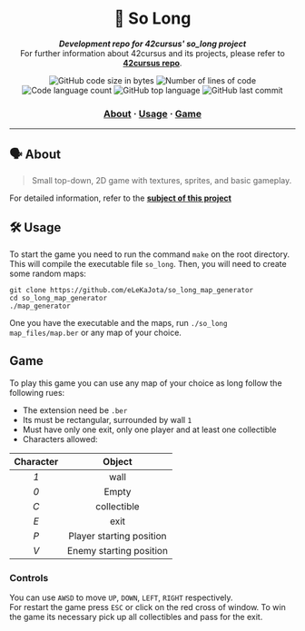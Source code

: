 <h1 align="center">
	👾 So Long
</h1>

<p align="center">
	<b><i>Development repo for 42cursus' so_long project</i></b><br>
	For further information about 42cursus and its projects, please refer to <a href="https://github.com/iker-gonzalez/42_cursus"><b>42cursus repo</b></a>.
</p>

<p align="center">
	<img alt="GitHub code size in bytes" src="https://img.shields.io/github/languages/code-size/iker-gonzalez/so_long?color=blueviolet" />
	<img alt="Number of lines of code" src="https://img.shields.io/tokei/lines/github/iker-gonzalez/so_long?color=blueviolet" />
	<img alt="Code language count" src="https://img.shields.io/github/languages/count/iker-gonzalez/so_long?color=blue" />
	<img alt="GitHub top language" src="https://img.shields.io/github/languages/top/iker-gonzalez/so_long?color=blue" />
	<img alt="GitHub last commit" src="https://img.shields.io/github/last-commit/iker-gonzalez/so_long?color=brightgreen" />
</p>

<h3 align="center">
	<a href="#%EF%B8%8F-about">About</a>
	<span> · </span>
	<a href="#%EF%B8%8F-usage">Usage</a>
  <span> · </span>
	<a href="#game">Game</a>
</h3>

---

## 🗣️ About

> Small top-down, 2D game with textures, sprites, and basic gameplay.

For detailed information, refer to the [**subject of this project**](https://github.com/iker-gonzalez/42_cursus/blob/main/_PDFs/en.subject_so_long.pdf)


 ## 🛠️ Usage
To start the game you need to run the command `make` on the root directory.
This will compile the executable file `so_long`.
Then, you will need to create some random maps:

```
git clone https://github.com/eLeKaJota/so_long_map_generator
cd so_long_map_generator
./map_generator
```

One you have the executable and the maps, run `./so_long map_files/map.ber` or any map of your choice.


## Game
To play this game you can use any map of your choice as long follow the following rues:

* The extension need be `.ber`
* Its must be rectangular, surrounded by wall `1`
* Must have only one exit, only one player and at least one collectible
* Characters allowed:

|  Character  |          Object          |
|:-----------:|:------------------------:|
|     *1*     | wall                     |
|     *0*     | Empty                    |
|     *C*     | collectible              |
|     *E*     | exit                     |
|     *P*     | Player starting position |
|     *V*     | Enemy starting position  |


### Controls
You can use `AWSD` to move `UP`, `DOWN`, `LEFT`, `RIGHT` respectively.  
For restart the game press `ESC` or click on the red cross of window.
To win the game its necessary pick up all collectibles and pass for the exit.

